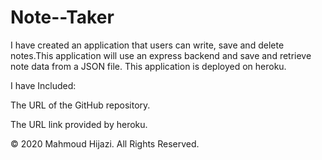 # Note--Taker

I have created an application that users can write, save and delete notes.This application will use an express backend and save and retrieve note data from a JSON file.
This application is deployed on heroku.

I have Included:

The URL of the GitHub repository.

The URL link provided by heroku.

© 2020 Mahmoud Hijazi. All Rights Reserved.
